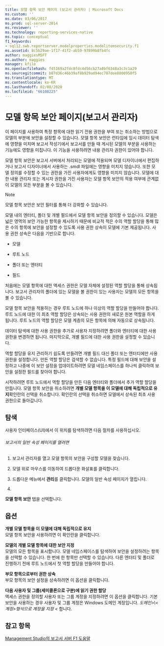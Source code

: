 ```yaml
---
title: 모델 항목 보안 페이지 (보고서 관리자) | Microsoft Docs
ms.custom: ''
ms.date: 03/06/2017
ms.prod: sql-server-2014
ms.reviewer: ''
ms.technology: reporting-services-native
ms.topic: conceptual
f1_keywords:
- sql12.swb.reportserver.modelproperties.modelitemsecurity.f1
ms.assetid: 8c5b29ae-1f17-41f2-ab59-97899b8fb4fc
author: maggiesMSFT
ms.author: maggies
manager: kfile
ms.openlocfilehash: f45169a2fdc8fdc4d56cb27a8bf6348a3c3c1a29
ms.sourcegitcommit: b87d36c46b39af8b929ad94ec707dee8800950f5
ms.translationtype: MT
ms.contentlocale: ko-KR
ms.lasthandoff: 02/08/2020
ms.locfileid: "66108225"
---
```

# <a name="model-item-security-page-report-manager"></a>모델 항목 보안 페이지(보고서 관리자)
  이 페이지를 사용하여 특정 항목에 대한 읽기 전용 권한을 부여 또는 취소하는 방법으로 모델의 부분에 보안을 설정할 수 있습니다. 모델 항목 보안은 런타임에 임시 데이터 탐색에 영향을 미치며 보고서 작성기에서 보고서를 만들 때 게시된 모델의 부분을 사용하는 기능에도 영향을 미칩니다. 이 기능을 사용하려면 내용 관리자 권한이 있어야 합니다.  
  
 모델 항목 보안은 보고서 서버에서 처리되는 모델에 적용되며 모델 디자이너에서 편집하거나 보고서 디자이너에서 사용하는 .smdl 파일에는 영향을 미치지 않습니다. 또한 모델 정의를 수정할 수 있는 권한을 가진 사용자에게도 영향을 미치지 않습니다. 모델에 대한 내용 관리자 또는 게시자 권한을 가진 사용자는 모델 항목 보안의 적용 여부에 관계없이 모델의 모든 부분을 볼 수 있습니다.  
  
> [!NOTE]  
>  모델 항목 보안은 보안 필터를 통해 더 강화할 수 있습니다.  
  
 모델 내의 엔터티, 폴더 및 개별 필드에서 모델 항목 보안을 정의할 수 있습니다. 모델은 넓은 영역의 보안 가능한 항목을 제시하기 때문에 비교적 적은 수의 역할 할당을 통해 많은 수의 항목에 보안을 설정할 수 있도록 사용 권한 상속이 모델에 기본 제공됩니다. 사용 권한 상속은 다음을 기반으로 합니다.  
  
-   모델  
  
-   루트 노드  
  
-   폴더 또는 엔터티  
  
-   필드  
  
 처음에는 모델 항목에 대한 액세스 권한은 모델 자체에 설정된 역할 할당을 통해 상속됩니다. 보고서 관리자의 폴더에 있는 모델을 볼 권한이 있는 사용자는 모델의 모든 항목을 볼 수 있습니다.  
  
 모델 항목 보안을 적용하는 경우 루트 노드에 하나 이상의 역할 할당을 만들어야 합니다. 루트 노드에 대한 이 최초 역할 할당은 상속되는 사용 권한의 새로운 원본 역할을 하게 됩니다. 루트 노드의 역할 할당은 모델 계층의 모든 항목에 의해 자동으로 상속됩니다.  
  
 데이터 탐색에 대한 사용 권한을 추가로 사용자 지정하려면 폴더와 엔터티에 대한 사용 권한을 변경하면 됩니다. 마지막으로, 개별 필드에 대한 사용 권한을 설정할 수 있습니다.  
  
 역할 할당을 유지 관리하기 쉽도록 만들려면 개별 필드 대신 폴더 또는 엔터티에만 사용 권한을 설정합니다. 만든 역할 할당은 검색할 수 없습니다. 특정 필드에 대해 보안을 설정하고 나중에 이 보안 설정을 업데이트하려면 모델 네임스페이스를 하나씩 클릭하여 보안을 설정한 필드를 찾아야 합니다.  
  
 시작하려면 루트 노드에서 역할 할당을 만든 다음 엔터티와 폴더에서 추가 역할 할당을 만듭니다. 모델 항목 보안을 취소하려면 **개별 모델 항목을 이 모델에 대해 독립적으로 유지**확인란의 선택을 취소합니다. 확인란의 선택을 취소하면 모델에서 상속된 최초 사용 권한으로 돌아갑니다.  
  
## <a name="navigation"></a>탐색  
 사용자 인터페이스(UI)에서 이 위치를 탐색하려면 다음 절차를 사용하십시오.  
  
###### <a name="to-open-the-general-properties-page-for-a-report"></a>보고서의 일반 속성 페이지를 열려면  
  
1.  보고서 관리자를 열고 모델 항목의 보안을 구성할 모델을 찾습니다.  
  
2.  모델 위로 마우스를 이동하여 드롭다운 화살표를 클릭합니다.  
  
3.  드롭다운 메뉴에서 **관리**를 클릭합니다. 모델의 일반 속성 페이지가 열립니다.  
  
4.  
  **모델 항목 보안** 탭을 선택합니다.  
  
## <a name="options"></a>옵션  
 **개별 모델 항목을 이 모델에 대해 독립적으로 유지**  
 모델 항목 보안을 사용하려면 이 확인란을 클릭합니다.  
  
 **모델의 개별 모델 항목에 대한 보안 지정**  
 모델의 모든 항목을 표시합니다. 모델 네임스페이스를 탐색하여 보안을 설정하려는 항목을 선택할 수 있습니다. 한 번에 한 항목만 선택할 수 있습니다. 다른 엔터티 및 폴더로 진행하기 전에 루트 노드에서 첫 역할 할당을 만들어야 합니다.  
  
 **부모 항목으로부터 권한 상속**  
 부모 항목의 보안 설정을 상속하려면 이 옵션을 클릭합니다.  
  
 **다음 사용자 및 그룹(세미콜론으로 구분)에 읽기 권한 할당**  
 액세스 권한을 정의할 사용자 또는 그룹 계정을 지정하려면 이 옵션을 클릭합니다. 기본 보안을 사용하는 경우 사용자 및 그룹 계정은 Windows 도메인 계정입니다. *도메인>\\<계정\>형식으로 계정을 지정 \<* 합니다.  
  
## <a name="see-also"></a>참고 항목  
 [Management Studio의 보고서 서버 F1 도움말](tools/report-server-in-management-studio-f1-help.md)  
  
  

